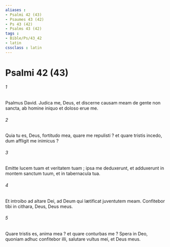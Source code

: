```yaml
---
aliases : 
- Psalmi 42 (43)
- Psaumes 43 (42)
- Ps 43 (42)
- Psalms 43 (42)
tags : 
- Bible/Ps/43_42
- latin
cssclass : latin
---
```


# Psalmi 42 (43)

###### 1
Psalmus David. Judica me, Deus, et discerne causam meam de gente non sancta, ab homine iniquo et doloso erue me.
###### 2
Quia tu es, Deus, fortitudo mea, quare me repulisti ? et quare tristis incedo, dum affligit me inimicus ?
###### 3
Emitte lucem tuam et veritatem tuam ; ipsa me deduxerunt, et adduxerunt in montem sanctum tuum, et in tabernacula tua.
###### 4
Et introibo ad altare Dei, ad Deum qui lætificat juventutem meam. Confitebor tibi in cithara, Deus, Deus meus.
###### 5
Quare tristis es, anima mea ? et quare conturbas me ? Spera in Deo, quoniam adhuc confitebor illi, salutare vultus mei, et Deus meus.
